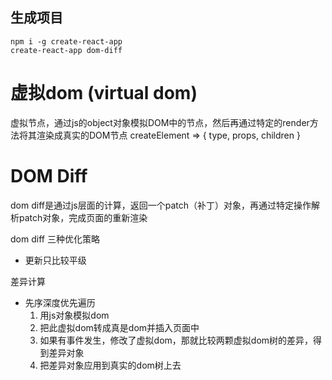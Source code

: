 ## 生成项目
```
npm i -g create-react-app
create-react-app dom-diff

```

# 虚拟dom (virtual dom)
虚拟节点，通过js的object对象模拟DOM中的节点，然后再通过特定的render方法将其渲染成真实的DOM节点
createElement => { type, props, children }


# DOM Diff
dom diff是通过js层面的计算，返回一个patch（补丁）对象，再通过特定操作解析patch对象，完成页面的重新渲染

dom diff 三种优化策略
 - 更新只比较平级

差异计算
- 先序深度优先遍历
  1. 用js对象模拟dom
  2. 把此虚拟dom转成真是dom并插入页面中
  3. 如果有事件发生，修改了虚拟dom，那就比较两颗虚拟dom树的差异，得到差异对象
  4. 把差异对象应用到真实的dom树上去


